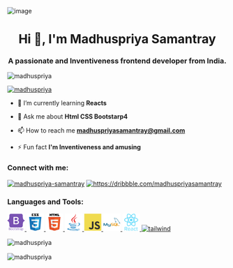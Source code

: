 <img src="https://d2te1y9qx21itc.cloudfront.net/images/jobs/20160506/web-developer.gif" alt="image" style="width: 20%; margin: 0 auto;">
<h1 align="center">Hi 👋, I'm Madhuspriya Samantray</h1>
<h3 align="center">A passionate and Inventiveness frontend developer from India.</h3>
<p align="left"> <img src="https://komarev.com/ghpvc/?username=madhuspriya&label=Profile%20views&color=0e75b6&style=flat" alt="madhuspriya" /> </p>

<p align="left"> <a href="https://github.com/ryo-ma/github-profile-trophy"><img src="https://github-profile-trophy.vercel.app/?username=madhuspriya" alt="madhuspriya" /></a> </p>

- 🌱 I’m currently learning **Reacts**

- 💬 Ask me about **Html CSS Bootstarp4**

- 📫 How to reach me **madhuspriyasamantray@gmail.com**

- ⚡ Fun fact **I'm Inventiveness and amusing**

<h3 align="left">Connect with me:</h3>
<p align="left">
<a href="https://linkedin.com/in/madhuspriya-samantray" target="blank"><img align="center" src="https://raw.githubusercontent.com/rahuldkjain/github-profile-readme-generator/master/src/images/icons/Social/linked-in-alt.svg" alt="madhuspriya-samantray" height="30" width="40" /></a>
<a href="https://dribbble.com/https://dribbble.com/madhuspriyasamantray" target="blank"><img align="center" src="https://raw.githubusercontent.com/rahuldkjain/github-profile-readme-generator/master/src/images/icons/Social/dribbble.svg" alt="https://dribbble.com/madhuspriyasamantray" height="30" width="40" /></a>
</p>

<h3 align="left">Languages and Tools:</h3>
<p align="left"> <a href="https://getbootstrap.com" target="_blank" rel="noreferrer"> <img src="https://raw.githubusercontent.com/devicons/devicon/master/icons/bootstrap/bootstrap-plain-wordmark.svg" alt="bootstrap" width="40" height="40"/> </a> <a href="https://www.w3schools.com/css/" target="_blank" rel="noreferrer"> <img src="https://raw.githubusercontent.com/devicons/devicon/master/icons/css3/css3-original-wordmark.svg" alt="css3" width="40" height="40"/> </a> <a href="https://www.w3.org/html/" target="_blank" rel="noreferrer"> <img src="https://raw.githubusercontent.com/devicons/devicon/master/icons/html5/html5-original-wordmark.svg" alt="html5" width="40" height="40"/> </a> <a href="https://www.java.com" target="_blank" rel="noreferrer"> <img src="https://raw.githubusercontent.com/devicons/devicon/master/icons/java/java-original.svg" alt="java" width="40" height="40"/> </a> <a href="https://developer.mozilla.org/en-US/docs/Web/JavaScript" target="_blank" rel="noreferrer"> <img src="https://raw.githubusercontent.com/devicons/devicon/master/icons/javascript/javascript-original.svg" alt="javascript" width="40" height="40"/> </a> <a href="https://www.mysql.com/" target="_blank" rel="noreferrer"> <img src="https://raw.githubusercontent.com/devicons/devicon/master/icons/mysql/mysql-original-wordmark.svg" alt="mysql" width="40" height="40"/> </a> <a href="https://reactjs.org/" target="_blank" rel="noreferrer"> <img src="https://raw.githubusercontent.com/devicons/devicon/master/icons/react/react-original-wordmark.svg" alt="react" width="40" height="40"/> </a> <a href="https://tailwindcss.com/" target="_blank" rel="noreferrer"> <img src="https://www.vectorlogo.zone/logos/tailwindcss/tailwindcss-icon.svg" alt="tailwind" width="40" height="40"/> </a> </p>

<p><img align="center" src="https://github-readme-stats.vercel.app/api/top-langs?username=madhuspriya&show_icons=true&locale=en&layout=compact" alt="madhuspriya" /></p>

<p><img align="center" src="https://github-readme-streak-stats.herokuapp.com/?user=madhuspriya&" alt="madhuspriya" /></p>
